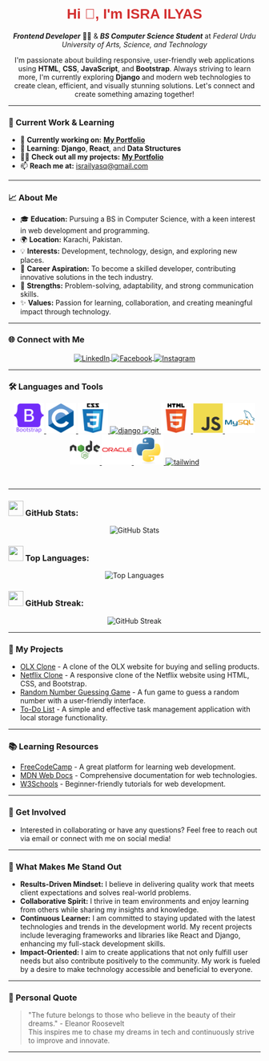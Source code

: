 <h1 align="center" style="font-family: Arial, sans-serif; color: #D32F2F;">Hi 👋, I'm <b>ISRA ILYAS</b></h1>

<p align="center">
  <b><i>Frontend Developer</i></b> 👩‍💻 & <b><i>BS Computer Science Student</i></b> at <i>Federal Urdu University of Arts, Science, and Technology</i>
</p>

<p align="center"> 
  I'm passionate about building responsive, user-friendly web applications using <b>HTML</b>, <b>CSS</b>, <b>JavaScript</b>, and <b>Bootstrap</b>. Always striving to learn more, I'm currently exploring <b>Django</b> and modern web technologies to create clean, efficient, and visually stunning solutions. Let's connect and create something amazing together!
</p>

---

### 🌟 Current Work & Learning
- 🔭 **Currently working on:** [**My Portfolio**](https://github.com/israilyas/israilyas-porfolio)
- 🌱 **Learning:** **Django**, **React**, and **Data Structures**
- 👨‍💻 **Check out all my projects:** [**My Portfolio**](https://isra-ilyas.netlify.app/)
- 📫 **Reach me at:** [israilyasq@gmail.com](mailto:israilyasq@gmail.com)

---

### 📈 About Me
- 🎓 **Education:** Pursuing a BS in Computer Science, with a keen interest in web development and programming.
- 🌍 **Location:** Karachi, Pakistan.
- 💡 **Interests:** Development, technology, design, and exploring new places.
- 🎯 **Career Aspiration:** To become a skilled developer, contributing innovative solutions in the tech industry.
- 💪 **Strengths:** Problem-solving, adaptability, and strong communication skills.
- ✨ **Values:** Passion for learning, collaboration, and creating meaningful impact through technology.

---

### 🌐 Connect with Me
<p align="center">
  <a href="https://linkedin.com/in/isra-ilyas-qureshi-a88670264" target="blank">
    <img align="center" src="https://img.icons8.com/color/48/000000/linkedin-circled--v1.png" alt="LinkedIn" height="40" width="40" />
  </a>
  <a href="https://fb.com/israilyas.qureshii" target="blank">
    <img align="center" src="https://img.icons8.com/color/48/000000/facebook-new.png" alt="Facebook" height="40" width="40" />
  </a>
  <a href="https://instagram.com/israa.qureshi" target="blank">
    <img align="center" src="https://img.icons8.com/color/48/000000/instagram-new.png" alt="Instagram" height="40" width="40" />
  </a>
</p>

---

### 🛠️ Languages and Tools
<p align="center"> 
  <a href="https://getbootstrap.com" target="_blank" rel="noreferrer">
    <img src="https://raw.githubusercontent.com/devicons/devicon/master/icons/bootstrap/bootstrap-plain-wordmark.svg" alt="bootstrap" width="60" height="60"/> 
  </a>
  <a href="https://www.cprogramming.com/" target="_blank" rel="noreferrer"> 
    <img src="https://raw.githubusercontent.com/devicons/devicon/master/icons/c/c-original.svg" alt="c" width="60" height="60"/> 
  </a> 
  <a href="https://www.w3schools.com/css/" target="_blank" rel="noreferrer"> 
    <img src="https://raw.githubusercontent.com/devicons/devicon/master/icons/css3/css3-original-wordmark.svg" alt="css3" width="60" height="60"/> 
  </a> 
  <a href="https://www.djangoproject.com/" target="_blank" rel="noreferrer"> 
    <img src="https://cdn.worldvectorlogo.com/logos/django.svg" alt="django" width="60" height="60"/> 
  </a> 
  <a href="https://git-scm.com/" target="_blank" rel="noreferrer"> 
    <img src="https://www.vectorlogo.zone/logos/git-scm/git-scm-icon.svg" alt="git" width="60" height="60"/> 
  </a> 
  <a href="https://www.w3.org/html/" target="_blank" rel="noreferrer"> 
    <img src="https://raw.githubusercontent.com/devicons/devicon/master/icons/html5/html5-original-wordmark.svg" alt="html5" width="60" height="60"/> 
  </a> 
  <a href="https://developer.mozilla.org/en-US/docs/Web/JavaScript" target="_blank" rel="noreferrer"> 
    <img src="https://raw.githubusercontent.com/devicons/devicon/master/icons/javascript/javascript-original.svg" alt="javascript" width="60" height="60"/> 
  </a> 
  <a href="https://www.mysql.com/" target="_blank" rel="noreferrer"> 
    <img src="https://raw.githubusercontent.com/devicons/devicon/master/icons/mysql/mysql-original-wordmark.svg" alt="mysql" width="60" height="60"/> 
  </a> 
  <a href="https://nodejs.org" target="_blank" rel="noreferrer"> 
    <img src="https://raw.githubusercontent.com/devicons/devicon/master/icons/nodejs/nodejs-original-wordmark.svg" alt="nodejs" width="60" height="60"/> 
  </a> 
  <a href="https://www.oracle.com/" target="_blank" rel="noreferrer"> 
    <img src="https://raw.githubusercontent.com/devicons/devicon/master/icons/oracle/oracle-original.svg" alt="oracle" width="60" height="60"/> 
  </a> 
  <a href="https://www.python.org" target="_blank" rel="noreferrer"> 
    <img src="https://raw.githubusercontent.com/devicons/devicon/master/icons/python/python-original.svg" alt="python" width="60" height="60"/> 
  </a> 
  <a href="https://tailwindcss.com/" target="_blank" rel="noreferrer"> 
    <img src="https://www.vectorlogo.zone/logos/tailwindcss/tailwindcss-icon.svg" alt="tailwind" width="60" height="60"/> 
  </a> 
</p>
<br>

---

<h3 align="left"><img src="https://img.icons8.com/ios-filled/50/000000/statistics.png" width="30" height="30"/> GitHub Stats:</h3>

<p align="center">
  <img src="https://github-readme-stats.vercel.app/api?username=israilyas&show_icons=true&theme=radical" alt="GitHub Stats" />
</p>

<h3 align="left"><img src="https://img.icons8.com/ios-filled/50/000000/language.png" width="30" height="30"/> Top Languages:</h3>

<p align="center">
  <img src="https://github-readme-stats.vercel.app/api/top-langs?username=israilyas&show_icons=true&locale=en&layout=compact" alt="Top Languages" />
</p>

<h3 align="left"><img src="https://img.icons8.com/ios-filled/50/000000/fire.png" width="30" height="30"/> GitHub Streak:</h3>

<p align="center">
  <img src="https://github-readme-streak-stats.herokuapp.com/?user=israilyas&" alt="GitHub Streak" />
</p>



---

### 📝 My Projects
- [OLX Clone](https://github.com/israilyas/olx-clone) - A clone of the OLX website for buying and selling products.
- [Netflix Clone](https://github.com/israilyas/netflix-clone) - A responsive clone of the Netflix website using HTML, CSS, and Bootstrap.
- [Random Number Guessing Game](https://github.com/israilyas/random-number-guessing-game) - A fun game to guess a random number with a user-friendly interface.
- [To-Do List](https://github.com/israilyas/to-do-list) - A simple and effective task management application with local storage functionality.

---

### 📚 Learning Resources
- [FreeCodeCamp](https://www.freecodecamp.org/) - A great platform for learning web development.
- [MDN Web Docs](https://developer.mozilla.org/) - Comprehensive documentation for web technologies.
- [W3Schools](https://www.w3schools.com/) - Beginner-friendly tutorials for web development.

---

### 💬 Get Involved
- Interested in collaborating or have any questions? Feel free to reach out via email or connect with me on social media!

---

### 🔑 What Makes Me Stand Out
- **Results-Driven Mindset:** I believe in delivering quality work that meets client expectations and solves real-world problems.
- **Collaborative Spirit:** I thrive in team environments and enjoy learning from others while sharing my insights and knowledge.
- **Continuous Learner:** I am committed to staying updated with the latest technologies and trends in the development world. My recent projects include leveraging frameworks and libraries like React and Django, enhancing my full-stack development skills.
- **Impact-Oriented:** I aim to create applications that not only fulfill user needs but also contribute positively to the community. My work is fueled by a desire to make technology accessible and beneficial to everyone.

---

### 🌈 Personal Quote
> "The future belongs to those who believe in the beauty of their dreams." - Eleanor Roosevelt  
> This inspires me to chase my dreams in tech and continuously strive to improve and innovate.

---

